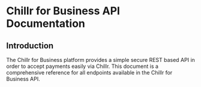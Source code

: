 # Chillr for Business API Documentation

## Introduction

The Chillr for Business platform provides a simple secure REST based API in order to accept payments easily via Chillr. This document is a comprehensive reference for all endpoints available in the Chillr for Business API.


